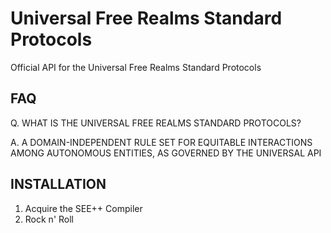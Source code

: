 Universal Free Realms Standard Protocols
====================================

Official API for the Universal Free Realms Standard Protocols

## FAQ

Q. WHAT IS THE UNIVERSAL FREE REALMS STANDARD PROTOCOLS?

A. A DOMAIN-INDEPENDENT RULE SET FOR EQUITABLE INTERACTIONS AMONG AUTONOMOUS ENTITIES, AS GOVERNED BY THE UNIVERSAL API

## INSTALLATION

1. Acquire the SEE++ Compiler
2. Rock n' Roll
